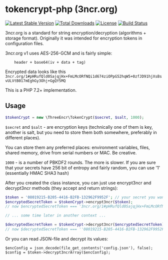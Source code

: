 # tokencrypt-php (3ncr.org)

[![Latest Stable Version](https://poser.pugx.org/3ncr/tokencrypt-php/v/stable)](https://packagist.org/packages/3ncr/tokencrypt-php) [![Total Downloads](https://poser.pugx.org/3ncr/tokencrypt-php/downloads)](https://packagist.org/packages/3ncr/tokencrypt-php) [![License](https://poser.pugx.org/3ncr/tokencrypt-php/license)](https://packagist.org/packages/3ncr/tokencrypt-php) [![Build Status](https://travis-ci.org/3ncr/tokencrypt-php.svg?branch=master)](https://travis-ci.org/3ncr/tokencrypt-php)


3ncr.org is a standard for string encryption/decryption (algorithms + storage format). Originally it was intended for 
encryption tokens in configuration files.  

3ncr.org v1 uses AES-256-GCM and is fairly simple: 
```    
    header + base64(iv + data + tag) 
```

Encrypted data looks like this `3ncr.org/1#pHRufQld0SajqjHx+FmLMcORfNQi1d674ziOPpG52hqW5+0zfJD91hjXsBsvULVtB017mEghGy3Ohj+GgQY5MQ`

This is a PHP 7.2+ implementation.

## Usage


```php
$tokenCrypt = new \ThreeEncr\TokenCrypt($secret, $salt, 1000);
```

`$secret` and `$salt` - are encryption keys (technically one of them is key, another is salt, but you need to store them both somewhere, 
preferably in different places). 

You can store them any preferred places: environment variables, files, shared memory, 
drive from serial numbers or MAC. Be creative. 

`1000` - is a number of PBKDF2 rounds. 
The more is slower. 
If you are sure that your secrets have 256 bit of entropy and fairly random, you can use '1' (essentially HMAC SHA3 hash)

After you created the class instance, you can just use encrypt3ncr and decrypt3ncr methods (they accept and return strings):

```php
$token = '08019215-B205-4416-B2FB-132962F9952F'; // your secret you want to encrypt 
$encryptedSecretToken = $tokenCrypt->encrypt3ncr($token);
// now $encryptedSecretToken === '3ncr.org/1#pHRufQld0SajqjHx+FmLMcORfNQi1d674ziOPpG52hqW5+0zfJD91hjXsBsvULVtB017mEghGy3Ohj+GgQY5MQ'

// ... some time later in another context ...  

$decryptedSecretToken = $tokenCrypt->decrypt3ncr($encryptedSecretToken); 
// now $decryptedSecretToken === ''08019215-B205-4416-B2FB-132962F9952F';
```

Or you can read JSON-file and decrypt its values: 
```
$encConfig = json_decode(file_get_contents('config.json'), false); 
$config = $token->decrypt3ncrArray($encConfig);   
```
